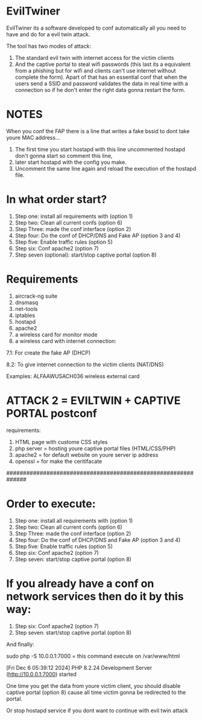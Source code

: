 # EvilTwiner

EvilTwiner its a software developed to conf automatically all you need to have and do for a evil twin attack.

The tool has two modes of attack: 

1. The standard evil twin with internet access for the victim clients
2. And the captive portal to steal wifi passwords (this last its a equivalent from a phishing but for wifi and clients can't use internet without complete the form).
   Apart of that has an essential conf that when the users send a SSID and password validates the data in real time with a connection so if he don't enter the right data gonna restart the form.

# NOTES

When you conf the FAP there is a line that writes a fake bssid to dont take youre MAC address...

1. The first time you start hostapd with this line uncommented hostapd don't gonna start so comment this line, 
2. later start hostapd with the config you make.
3. Uncomment the same line again and reload the execution of the hostapd file.


# In what order start?

1. Step one: install all requirements with (option 1)
2. Step two: Clean all current confs (option 6)
3. Step Three: made the conf interface (option 2)
4. Step four: Do the conf of DHCP/DNS and Fake AP (option 3 and 4)
5. Step five: Enable traffic rules (option 5)
6. Step six: Conf apache2 (option 7)
7. Step seven (optional): start/stop captive portal (option 8)

# Requirements

1. aircrack-ng suite
2. dnsmasq
3. net-tools
4. iptables
5. hostapd
6. apache2
7. a wireless card for monitor mode
8. a wireless card with internet connection:

7.1: For create the fake AP (DHCP)

8.2: To give internet connection to the victim clients (NAT/DNS)

Examples: ALFAAWUSACH036 wireless external card


# ATTACK 2 = EVILTWIN + CAPTIVE PORTAL postconf

requirements:

1. HTML page with custome CSS styles
2. php server = hosting youre captive portal files (HTML/CSS/PHP)
3. apache2 = for default website on youre server ip address
4. openssl = for make the ceritifacate

##############################################################

# Order to execute:

1. Step one: install all requirements with (option 1)
2. Step two: Clean all current confs (option 6)
3. Step Three: made the conf interface (option 2)
4. Step four: Do the conf of DHCP/DNS and Fake AP (option 3 and 4)
5. Step five: Enable traffic rules (option 5)
6. Step six: Conf apache2 (option 7)
8. Step seven: start/stop captive portal (option 8)

# If you already have a conf on network services then do it by this way:

1. Step six: Conf apache2 (option 7)
2. Step seven: start/stop captive portal (option 8)

And finally: 

sudo php -S 10.0.0.1:7000 = this command execute on /var/www/html

[Fri Dec 6 05:39:12 2024] PHP 8.2.24 Development Server (http://10.0.0.1:7000) started


One time you get the data from youre victim client, you should disable captive portal (option 8) cause all time victim gonna be redirected to the portal.

Or stop hostapd service if you dont want to continue with evil twin attack
